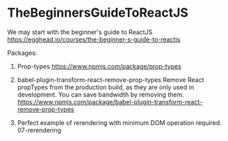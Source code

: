 # TheBeginnersGuideToReactJS

We may start with the beginner's guide to ReactJS
https://egghead.io/courses/the-beginner-s-guide-to-reactjs

Packages:

1. Prop-types
  https://www.npmjs.com/package/prop-types
  
2. babel-plugin-transform-react-remove-prop-types
Remove React propTypes from the production build, as they are only used in development. You can save bandwidth by removing them.
  https://www.npmjs.com/package/babel-plugin-transform-react-remove-prop-types
  
3. Perfect example of rerendering with minimum DOM operation required. 
07-rerendering

